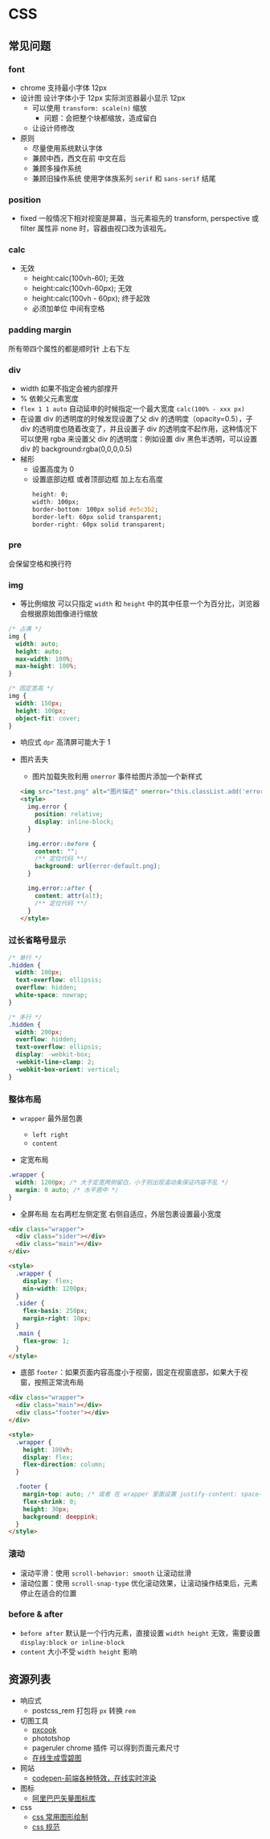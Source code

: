 # CSS

## 常见问题

### font

- chrome 支持最小字体 12px
- 设计图 设计字体小于 12px 实际浏览器最小显示 12px
  - 可以使用 `transform: scale(n)` 缩放
    - 问题：会把整个块都缩放，造成留白
  - 让设计师修改
- 原则
  - 尽量使用系统默认字体
  - 兼顾中西，西文在前 中文在后
  - 兼顾多操作系统
  - 兼顾旧操作系统 使用字体族系列 `serif` 和 `sans-serif` 结尾

### position

- fixed 一般情况下相对视窗是屏幕，当元素祖先的 transform, perspective 或 filter 属性非 none 时，容器由视口改为该祖先。

### calc

- 无效
  - height:calc(100vh-60); 无效
  - height:calc(100vh-60px); 无效
  - height:calc(100vh - 60px); 终于起效
  - 必须加单位 中间有空格

### padding margin

所有带四个属性的都是顺时针 上右下左

### div

- width 如果不指定会被内部撑开
- % 依赖父元素宽度
- `flex 1 1 auto` 自动延申的时候指定一个最大宽度 `calc(100% - xxx px)`
- 在设置 div 的透明度的时候发现设置了父 div 的透明度（opacity=0.5），子 div 的透明度也随着改变了，并且设置子 div 的透明度不起作用，这种情况下可以使用 rgba 来设置父 div 的透明度：例如设置 div 黑色半透明，可以设置 div 的 background:rgba(0,0,0,0.5)
- 梯形
  - 设置高度为 0
  - 设置底部边框 或者顶部边框 加上左右高度
    ```css
    height: 0;
    width: 100px;
    border-bottom: 100px solid #e5c3b2;
    border-left: 60px solid transparent;
    border-right: 60px solid transparent;
    ```

### pre

会保留空格和换行符

### img

- 等比例缩放 可以只指定 `width` 和 `height` 中的其中任意一个为百分比，浏览器会根据原始图像进行缩放

```css
/* 占满 */
img {
  width: auto;
  height: auto;
  max-width: 100%;
  max-height: 100%;
}

/* 固定宽高 */
img {
  width: 150px;
  height: 100px;
  object-fit: cover;
}
```

- 响应式 `dpr` 高清屏可能大于 1
- 图片丢失

  - 图片加载失败利用 `onerror` 事件给图片添加一个新样式

  ```html
  <img src="test.png" alt="图片描述" onerror="this.classList.add('error');" />
  <style>
    img.error {
      position: relative;
      display: inline-block;
    }

    img.error::before {
      content: "";
      /** 定位代码 **/
      background: url(error-default.png);
    }

    img.error::after {
      content: attr(alt);
      /** 定位代码 **/
    }
  </style>
  ```

### 过长省略号显示

```css
/* 单行 */
.hidden {
  width: 100px;
  text-overflow: ellipsis;
  overflow: hidden;
  white-space: nowrap;
}

/* 多行 */
.hidden {
  width: 200px;
  overflow: hidden;
  text-overflow: ellipsis;
  display: -webkit-box;
  -webkit-line-clamp: 2;
  -webkit-box-orient: vertical;
}
```

### 整体布局

- `wrapper` 最外层包裹

  - `left right`
  - `content`

- 定宽布局

```css
.wrapper {
  width: 1200px; /* 大于定宽两侧留白，小于则出现滚动条保证内容不乱 */
  margin: 0 auto; /* 水平居中 */
}
```

- 全屏布局 左右两栏左侧定宽 右侧自适应，外层包裹设置最小宽度

```html
<div class="wrapper">
  <div class="sider"></div>
  <div class="main"></div>
</div>

<style>
  .wrapper {
    display: flex;
    min-width: 1200px;
  }
  .sider {
    flex-basis: 250px;
    margin-right: 10px;
  }
  .main {
    flex-grow: 1;
  }
</style>
```

- 底部 `footer`：如果页面内容高度小于视窗，固定在视窗底部，如果大于视窗，按照正常流布局

```html
<div class="wrapper">
  <div class="main"></div>
  <div class="footer"></div>
</div>

<style>
  .wrapper {
    height: 100vh;
    display: flex;
    flex-direction: column;
  }

  .footer {
    margin-top: auto; /* 或者 在 wrapper 里面设置 justify-content: space-between */
    flex-shrink: 0;
    height: 30px;
    background: deeppink;
  }
</style>
```

### 滚动

- 滚动平滑：使用 `scroll-behavior: smooth` 让滚动丝滑
- 滚动位置：使用 `scroll-snap-type` 优化滚动效果，让滚动操作结束后，元素停止在适合的位置

### before & after

- `before after` 默认是一个行内元素，直接设置 `width height` 无效，需要设置 `display:block or inline-block`
- `content` 大小不受 `width height` 影响

## 资源列表

- 响应式
  - postcss_rem 打包将 `px` 转换 `rem`
- 切图工具
  - [pxcook](https://www.fancynode.com.cn/pxcook)
  - phototshop
  - pageruler chrome 插件 可以得到页面元素尺寸
  - [在线生成雪碧图](https://www.toptal.com/developers/css/sprite-generator)
- 网站
  - [codepen-前端各种特效，在线实时渲染](https://codepen.io/)
- 图标
  - [阿里巴巴矢量图标库](https://www.iconfont.cn/)
- css
  - [css 常用图形绘制](https://www.w3cplus.com/css/css-simple-shapes-cheat-sheet)
  - [css 规范](https://www.w3.org/Style/CSS/Overview.en.html#translations)

